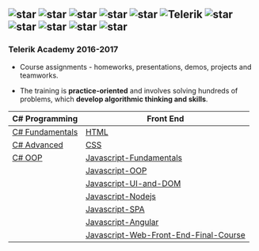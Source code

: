## ![star](https://github.com/martinboykov/Telerik_Academy/blob/master/images/star23.jpg)  ![star](https://github.com/martinboykov/Telerik_Academy/blob/master/images/star23.jpg)  ![star](https://github.com/martinboykov/Telerik_Academy/blob/master/images/star23.jpg)  ![star](https://github.com/martinboykov/Telerik_Academy/blob/master/images/star23.jpg)  ![star](https://github.com/martinboykov/Telerik_Academy/blob/master/images/star23.jpg)   ![Telerik](https://github.com/martinboykov/Telerik_Academy/blob/master/images/telerik-academy-logo.jpg)   ![star](https://github.com/martinboykov/Telerik_Academy/blob/master/images/star23.jpg)  ![star](https://github.com/martinboykov/Telerik_Academy/blob/master/images/star23.jpg)  ![star](https://github.com/martinboykov/Telerik_Academy/blob/master/images/star23.jpg)  ![star](https://github.com/martinboykov/Telerik_Academy/blob/master/images/star23.jpg)  ![star](https://github.com/martinboykov/Telerik_Academy/blob/master/images/star23.jpg)

### Telerik Academy 2016-2017

* Course assignments - homeworks, presentations, demos, projects and teamworks.

* The training is **practice-oriented** and involves solving hundreds of problems,
which **develop algorithmic thinking and skills**.

| C# Programming                              | Front End                                                                                                               |
| ------------------------------------------- | ------------------------------------------------------------------------------------------------------------------------|
| [C# Fundamentals](CSharp/CSharp%20Part%201) | [HTML](Front-end/HTML)                                                                                                  |
| [C# Advanced](CSharp/CSharp%20Part%202)     | [CSS](Front-end/CSS)                                                                                                    |
| [C# OOP](CSharp/OOP)                        | [Javascript-Fundamentals](Front-end/Javascript-Fundamentals)                                                            |
|                                             | [Javascript-OOP](Front-end/Javascript-OOP)                                                                              |
|                                             | [Javascript-UI-and-DOM](Front-end/Javascript-UI-and-DOM)                                                                |
|                                             | [Javascript-Nodejs](Front-end/Javascript-Nodejs)                                                                        |
|                                             | [Javascript-SPA](Front-end/Javascript-SPA)                                                                              |
|                                             | [Javascript-Angular](Front-end/Javascript-Angular)                                                                      |
|                                             | [Javascript-Web-Front-End-Final-Course](Front-end/Javascript-Web-Front-End-Final-Course)                                |

